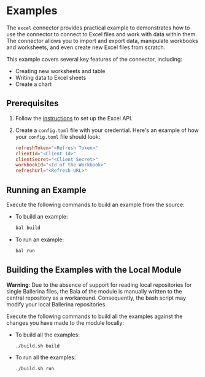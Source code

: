 # Examples

The `excel` connector provides practical example to demonstrates how to use the connector to connect to Excel files and work with data within them. The connector allows you to import and export data, manipulate workbooks and worksheets, and even create new Excel files from scratch.

This example covers several key features of the connector, including:

- Creating new worksheets and table
- Writing data to Excel sheets
- Create a chart

## Prerequisites

1. Follow the [instructions](https://github.com/ballerina-platform/module-ballerinax-microsoft.excel#set-up-excel-api) to set up the Excel API.

2. Create a `config.toml` file with your credential. Here's an example of how your `config.toml` file should look:

    ```toml
    refreshToken="<Refresh Token>"
    clientId="<Client Id>"
    clientSecret="<Client Secret>"
    workbookId="<Id of the Workbook>"
    refreshUrl="<Refresh URL>"
    ```

## Running an Example

Execute the following commands to build an example from the source:

* To build an example:

    ```bash
    bal build
    ```

* To run an example:

    ```bash
    bal run
    ```

## Building the Examples with the Local Module

**Warning**: Due to the absence of support for reading local repositories for single Ballerina files, the Bala of the module is manually written to the central repository as a workaround. Consequently, the bash script may modify your local Ballerina repositories.

Execute the following commands to build all the examples against the changes you have made to the module locally:

* To build all the examples:

    ```bash
    ./build.sh build
    ```

* To run all the examples:

    ```bash
    ./build.sh run
    ```
